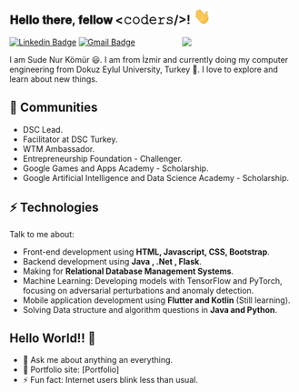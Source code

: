 <h2> 𝐇𝐞𝐥𝐥𝐨 𝐭𝐡𝐞𝐫𝐞, 𝐟𝐞𝐥𝐥𝐨𝐰 <𝚌𝚘𝚍𝚎𝚛𝚜/>! <img src="https://raw.githubusercontent.com/ABSphreak/ABSphreak/master/gifs/Hi.gif" width="30px"></h2>

<img align='right' src='https://user-images.githubusercontent.com/5713670/87202985-820dcb80-c2b6-11ea-9f56-7ec461c497c3.gif' width='200"'>

 [![Linkedin Badge](https://img.shields.io/badge/-sudenurkomur-blue?style=flat-square&logo=Linkedin&logoColor=white&link=https://www.linkedin.com/in/sudenurkomur/)](https://www.linkedin.com/in/harshkumarkhatri/) 
[![Gmail Badge](https://img.shields.io/badge/-sude.sudenur53@gmail.com-c14438?style=flat-square&logo=Gmail&logoColor=white&link=mailto:sudenurkomur1253@gmail.com)](mailto:sudenurkomur1253@gmail.com)

I am Sude Nur Kömür 😃. I am from İzmir and currently doing my computer engineering from Dokuz Eylul University, Turkey 🏫. I love to explore and learn about new things.
## 👯 Communities
* DSC Lead.
* Facilitator at DSC Turkey.
* WTM Ambassador.
* Entrepreneurship Foundation - Challenger.
* Google Games and Apps Academy - Scholarship.
* Google Artificial Intelligence and Data Science Academy - Scholarship.
## ⚡ Technologies
Talk to me about:
- Front-end development using **HTML, Javascript, CSS, Bootstrap**.
- Backend development using **Java , .Net , Flask**.
- Making for **Relational Database Management Systems**.
- Machine Learning: Developing models with TensorFlow and PyTorch, focusing on adversarial perturbations and anomaly detection.
- Mobile application development using **Flutter and Kotlin** (Still learning).
- Solving Data structure and algorithm questions in **Java and Python**.
## Hello World!! 🤔
- 💬 Ask me about anything an everything.
- 🎯 Portfolio site: [Portfolio]
- ⚡ Fun fact: Internet users blink less than usual.
